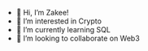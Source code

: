 - 👋 Hi, I’m Zakee!
- 👀 I’m interested in Crypto
- 🌱 I’m currently learning SQL
- 💞️ I’m looking to collaborate on Web3

<!---

Zakee90/Zakee90 is a ✨ special ✨ repository because its `README.md` (this file) appears on your GitHub profile.
You can click the Preview link to take a look at your changes.

--->
